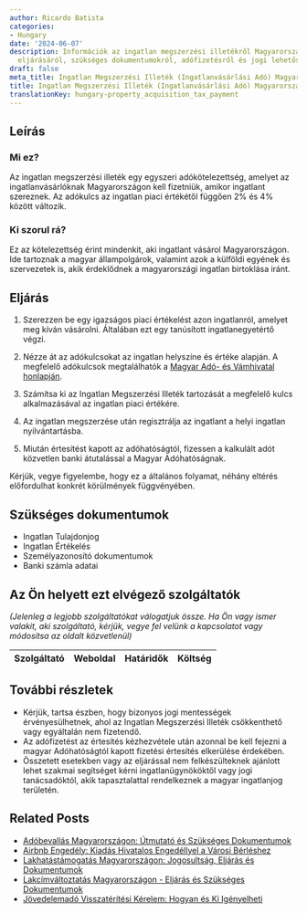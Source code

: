 ```yaml
---
author: Ricardo Batista
categories:
- Hungary
date: '2024-06-07'
description: Információk az ingatlan megszerzési illetékről Magyarországon, az adókötelezettség
  eljárásáról, szükséges dokumentumokról, adófizetésről és jogi lehetőségekről.
draft: false
meta_title: Ingatlan Megszerzési Illeték (Ingatlanvásárlási Adó) Magyarországon
title: Ingatlan Megszerzési Illeték (Ingatlanvásárlási Adó) Magyarországon
translationKey: hungary-property_acquisition_tax_payment
---
```



## Leírás
### Mi ez?
Az ingatlan megszerzési illeték egy egyszeri adókötelezettség, amelyet az ingatlanvásárlóknak Magyarországon kell fizetniük, amikor ingatlant szereznek. Az adókulcs az ingatlan piaci értékétől függően 2% és 4% között változik.

### Ki szorul rá?
Ez az kötelezettség érint mindenkit, aki ingatlant vásárol Magyarországon. Ide tartoznak a magyar állampolgárok, valamint azok a külföldi egyének és szervezetek is, akik érdeklődnek a magyarországi ingatlan birtoklása iránt.

## Eljárás

1. Szerezzen be egy igazságos piaci értékelést azon ingatlanról, amelyet meg kíván vásárolni. Általában ezt egy tanúsított ingatlanegyetértő végzi.

2. Nézze át az adókulcsokat az ingatlan helyszíne és értéke alapján. A megfelelő adókulcsok megtalálhatók a [Magyar Adó- és Vámhivatal honlapján](https://nav.gov.hu/).

3. Számítsa ki az Ingatlan Megszerzési Illeték tartozását a megfelelő kulcs alkalmazásával az ingatlan piaci értékére.

4. Az ingatlan megszerzése után regisztrálja az ingatlant a helyi ingatlan nyilvántartásba.

5. Miután értesítést kapott az adóhatóságtól, fizessen a kalkulált adót közvetlen banki átutalással a Magyar Adóhatóságnak.

Kérjük, vegye figyelembe, hogy ez a általános folyamat, néhány eltérés előfordulhat konkrét körülmények függvényében.

## Szükséges dokumentumok

- Ingatlan Tulajdonjog
- Ingatlan Értékelés
- Személyazonosító dokumentumok
- Banki számla adatai

## Az Ön helyett ezt elvégező szolgáltatók

_(Jelenleg a legjobb szolgáltatókat válogatjuk össze. Ha Ön vagy ismer valakit, aki szolgáltató, kérjük, vegye fel velünk a kapcsolatot vagy módosítsa az oldalt közvetlenül)_

| Szolgáltató     |     Weboldal    |     Határidők    |       Költség     |
| --------------- | --------------- |  :-------------: | :-------------: |

## További részletek

- Kérjük, tartsa észben, hogy bizonyos jogi mentességek érvényesülhetnek, ahol az Ingatlan Megszerzési Illeték csökkenthető vagy egyáltalán nem fizetendő.
- Az adófizetést az értesítés kézhezvétele után azonnal be kell fejezni a magyar Adóhatóságtól kapott fizetési értesítés elkerülése érdekében.
- Összetett esetekben vagy az eljárással nem felkészülteknek ajánlott lehet szakmai segítséget kérni ingatlanügynököktől vagy jogi tanácsadóktól, akik tapasztalattal rendelkeznek a magyar ingatlanjog területén.


## Related Posts

- [Adóbevallás Magyarországon: Útmutató és Szükséges Dokumentumok](https://tramitit.com/hu/guides/hungary/adobevallas_benyujtasa/)
- [Airbnb Engedély: Kiadás Hivatalos Engedéllyel a Városi Bérléshez](https://tramitit.com/hu/guides/hungary/airbnb_engedely_igenylese/)
- [Lakhatástámogatás Magyarországon: Jogosultság, Eljárás és Dokumentumok](https://tramitit.com/hu/guides/hungary/lakastamogatas_igenylese/)
- [Lakcímváltoztatás Magyarországon - Eljárás és Szükséges Dokumentumok](https://tramitit.com/hu/guides/hungary/lakohely_bejelentese/)
- [Jövedelemadó Visszatérítési Kérelem: Hogyan és Ki Igényelheti](https://tramitit.com/hu/guides/hungary/szemelyi_jovedelemado_visszaterites_igenylese/)